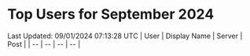 # Top Users for September 2024
Last Updated: 09/01/2024 07:13:28 UTC
| User | Display Name | Server | Post |
| -- | -- | -- | -- |
